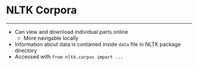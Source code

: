 # NLTK Corpora
---

* Can view and download individual parts online
  * More navigable locally
* Information about data is contained inside `data` file in NLTK package directory
* Accessed with `from nltk.corpus import ...`
